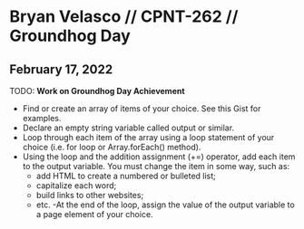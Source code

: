 #  Bryan Velasco // CPNT-262 // Groundhog Day

## February 17, 2022
TODO: **Work on Groundhog Day Achievement**
- Find or create an array of items of your choice. See this Gist for examples.
- Declare an empty string variable called output or similar.
- Loop through each item of the array using a loop statement of your choice (i.e. for loop or Array.forEach() method).
- Using the loop and the addition assignment (+=) operator, add each item to the output variable. You must change the item in some way, such as:
  - add HTML to create a numbered or bulleted list;
  - capitalize each word;
  - build links to other websites;
  - etc.
-At the end of the loop, assign the value of the output variable to a page element of your choice.